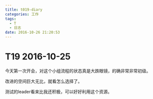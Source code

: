 ```yaml
---
title: t019-diary
categories: 工作
tags:
  - T
  - 日志
date: 2016-10-26 21:20:53
---
```

# T19 2016-10-25
今天第一次开会，对这个小组流程的状态真是大跌眼镜，的确非常非常初级。

改进的空间巨大无比，就看怎么选择了。

测试的leader看来比我还积极，可以好好利用这个资源。